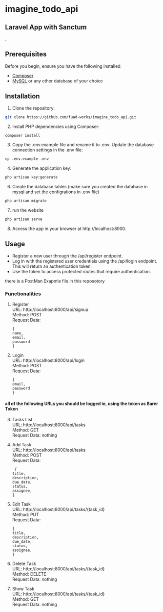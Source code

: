 # imagine_todo_api
## Laravel App with Sanctum
.

## Prerequisites

Before you begin, ensure you have the following installed:

- [Composer](https://getcomposer.org/)
- [MySQL](https://www.mysql.com/) or any other database of your choice

## Installation

1. Clone the repository:

```bash
git clone https://github.com/fuad-works/imagine_todo_api.git
```
   
2. Install PHP dependencies using Composer:

```bash
composer install
```

3. Copy the .env.example file and rename it to .env. Update the database connection settings in the .env file:

```bash
cp .env.example .env
```

4. Generate the application key:
```bash
php artisan key:generate
```

6. Create the database tables (make sure you created the database in mysql and set the configrations in .env file)
```bash
php artisan migrate
```

7. run the website
```bash
php artisan serve
```

8. Access the app in your browser at http://localhost:8000.

## Usage 
- Register a new user through the /api/register endpoint.
- Log in with the registered user credentials using the /api/login endpoint. This will return an authentication token.
- Use the token to access protected routes that require authentication.

there is a PostMan Exapmle file in this reposotory 


### Functionalities 
1. Register <br>
   URL: http://localhost:8000/api/signup <br>
   Method: POST <br>
   Request Data: <br>
   ```
   { 
   name,
   email,
   password
   } 
   ```
   
3. Login <br>
URL: http://localhost:8000/api/login <br>
   Method: POST <br>
   Request Data: <br>
   ```
   { 
   email,
   password
   }
   ```

#### all of the following URLs you should be logged in, using the token as Barer Token
3. Tasks List <br>
URL: http://localhost:8000/api/tasks <br>
   Method: GET <br>
   Request Data: nothing <br>

4. Add Task <br>
URL: http://localhost:8000/api/tasks <br>
   Method: POST <br>
   Request Data: <br>
   ```
    { 
   title,
   description,
   due_date,
   status,
   assignee,
   }
   ```

   
5. Edit Task <br>
URL: http://localhost:8000/api/tasks/{task_id} <br>
   Method: PUT <br>
   Request Data: <br>
   ```
   { 
   title,
   description,
   due_date,
   status,
   assignee,
   }
   ```


6. Delete Task <br>
URL: http://localhost:8000/api/tasks/{task_id} <br>
   Method: DELETE <br>
   Request Data: nothing <br>


7. Show Task  <br>
URL: http://localhost:8000/api/tasks/{task_id} <br>
   Method: GET <br>
   Request Data: nothing <br>

 
